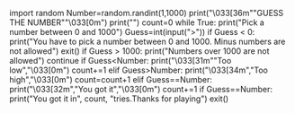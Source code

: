 import random
Number=random.randint(1,1000)
print("\033[36m""GUESS THE NUMBER""\033[0m")
print("")
count=0
while True:
  print("Pick a number between 0 and 1000")
  Guess=int(input(">"))
  if Guess < 0:
    print("You have to pick a number between 0 and 1000. Minus numbers are not allowed")
    exit()
  if Guess > 1000:
    print("Numbers over 1000 are not allowed")
    continue
  if Guess<Number:
    print("\033[31m""Too low","\033[0m")
    count+=1
  elif Guess>Number:
    print("\033[34m","Too high","\033[0m")
    count=count+1
  elif Guess==Number:
    print("\033[32m","You got it","\033[0m")
    count+=1 
  if Guess==Number:
    print("You got it in", count, "tries.Thanks for playing")
    exit()
